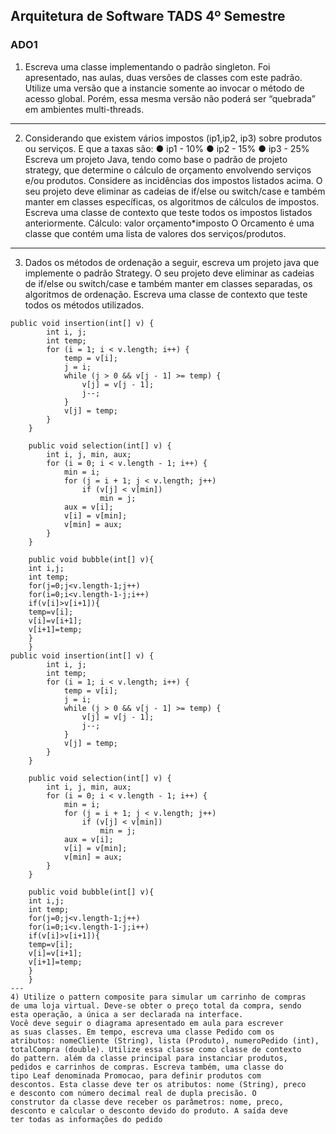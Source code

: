## Arquitetura de Software TADS 4º Semestre

### ADO1
1) Escreva uma classe implementando o padrão singleton. Foi
apresentado, nas aulas, duas versões de classes com este
padrão. Utilize uma versão que a instancie somente ao invocar o
método de acesso global. Porém, essa mesma versão não poderá
ser “quebrada” em ambientes multi-threads.
---
2) Considerando que existem vários impostos (ip1,ip2, ip3) sobre
produtos ou serviços. E que a taxas são:
● ip1 - 10%
● ip2 - 15%
● ip3 - 25%
Escreva um projeto Java, tendo como base o padrão de projeto
strategy, que determine o cálculo de orçamento envolvendo
serviços e/ou produtos. Considere as incidências dos impostos
listados acima. O seu projeto deve eliminar as cadeias de if/else
ou switch/case e também manter em classes específicas, os
algoritmos de cálculos de impostos. Escreva uma classe de
contexto que teste todos os impostos listados anteriormente.
Cálculo: valor orçamento*imposto
O Orcamento é uma classe que contém uma lista de valores dos
serviços/produtos.
---
3) Dados os métodos de ordenação a seguir, escreva um projeto java
que implemente o padrão Strategy. O seu projeto deve eliminar as
cadeias de if/else ou switch/case e também manter em classes
separadas, os algoritmos de ordenação. Escreva uma classe de
contexto que teste todos os métodos utilizados.

```
public void insertion(int[] v) {
        int i, j;
        int temp;
        for (i = 1; i < v.length; i++) {
            temp = v[i];
            j = i;
            while (j > 0 && v[j - 1] >= temp) {
                v[j] = v[j - 1];
                j--;
            }
            v[j] = temp;
        }
    }

    public void selection(int[] v) {
        int i, j, min, aux;
        for (i = 0; i < v.length - 1; i++) {
            min = i;
            for (j = i + 1; j < v.length; j++)
                if (v[j] < v[min])
                    min = j;
            aux = v[i];
            v[i] = v[min];
            v[min] = aux;
        }
    }

    public void bubble(int[] v){
    int i,j;
    int temp;
    for(j=0;j<v.length-1;j++)
    for(i=0;i<v.length-1-j;i++)
    if(v[i]>v[i+1]){
    temp=v[i];
    v[i]=v[i+1];
    v[i+1]=temp;
    }
    }
public void insertion(int[] v) {
        int i, j;
        int temp;
        for (i = 1; i < v.length; i++) {
            temp = v[i];
            j = i;
            while (j > 0 && v[j - 1] >= temp) {
                v[j] = v[j - 1];
                j--;
            }
            v[j] = temp;
        }
    }

    public void selection(int[] v) {
        int i, j, min, aux;
        for (i = 0; i < v.length - 1; i++) {
            min = i;
            for (j = i + 1; j < v.length; j++)
                if (v[j] < v[min])
                    min = j;
            aux = v[i];
            v[i] = v[min];
            v[min] = aux;
        }
    }

    public void bubble(int[] v){
    int i,j;
    int temp;
    for(j=0;j<v.length-1;j++)
    for(i=0;i<v.length-1-j;i++)
    if(v[i]>v[i+1]){
    temp=v[i];
    v[i]=v[i+1];
    v[i+1]=temp;
    }
    }
---
4) Utilize o pattern composite para simular um carrinho de compras
de uma loja virtual. Deve-se obter o preço total da compra, sendo
esta operação, a única a ser declarada na interface.
Você deve seguir o diagrama apresentado em aula para escrever
as suas classes. Em tempo, escreva uma classe Pedido com os
atributos: nomeCliente (String), lista (Produto), numeroPedido (int),
totalCompra (double). Utilize essa classe como classe de contexto
do pattern. além da classe principal para instanciar produtos,
pedidos e carrinhos de compras. Escreva também, uma classe do
tipo Leaf denominada Promocao, para definir produtos com
descontos. Esta classe deve ter os atributos: nome (String), preco
e desconto com número decimal real de dupla precisão. O
construtor da classe deve receber os parâmetros: nome, preco,
desconto e calcular o desconto devido do produto. A saída deve
ter todas as informações do pedido
